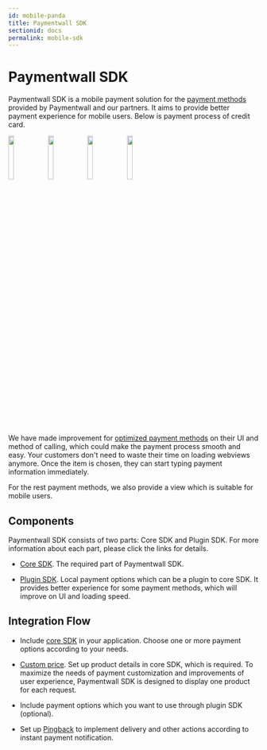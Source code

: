 ```yaml
---
id: mobile-panda
title: Paymentwall SDK
sectionid: docs
permalink: mobile-sdk
---
```


# Paymentwall SDK

Paymentwall SDK is a mobile payment solution for the [payment methods](https://www.paymentwall.com/payment-methods) provided by Paymentwall and our partners. It aims to provide better payment experience for mobile users. Below is payment process of credit card.

<div class="docs-img">
  <img src="/textures/pic/pw-sdk/choose-ps.png" style="width: 15%">
  <img src="/textures/pic/pw-sdk/perform-cc.png" style="width: 15%">
  <img src="/textures/pic/pw-sdk/processing.png" style="width: 15%">
  <img src="/textures/pic/pw-sdk/result-success.png" style="width: 15%">
</div>

We have made improvement for [optimized payment methods](/mobile/support_ps) on their UI and method of calling, which could make the payment process smooth and easy. Your customers don't need to waste their time on loading webviews anymore. Once the item is chosen, they can start typing payment information immediately.

For the rest payment methods, we also provide a view which is suitable for mobile users.

## Components

Paymentwall SDK consists of two parts: Core SDK and Plugin SDK. For more information about each part, please click the links for details.

* [Core SDK](/mobile/core). The required part of Paymentwall SDK.

* [Plugin SDK](/mobile/plugin). Local payment options which can be a plugin to core SDK. It provides better experience for some payment methods, which will improve on UI and loading speed.

## Integration Flow

* Include [core SDK](/mobile/core) in your application. Choose one or more payment options according to your needs.

* [Custom price](/paylet/custom-price). Set up product details in core SDK, which is required. To maximize the needs of payment customization and improvements of user experience, Paymentwall SDK is designed to display one product for each request.

* Include payment options which you want to use through plugin SDK (optional).

* Set up [Pingback](/default-pingback) to implement delivery and other actions according to instant payment notification.
